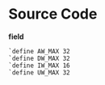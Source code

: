 # Source Code
**field**
```
`define AW_MAX 32
`define DW_MAX 32
`define IW_MAX 16
`define UW_MAX 32
```